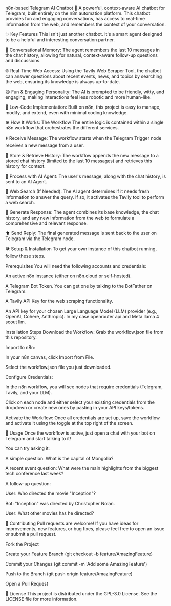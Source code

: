 n8n-based Telegram AI Chatbot 🤖
A powerful, context-aware AI chatbot for Telegram, built entirely on the n8n automation platform. This chatbot provides fun and engaging conversations, has access to real-time information from the web, and remembers the context of your conversation.



✨ Key Features
This isn't just another chatbot. It's a smart agent designed to be a helpful and interesting conversation partner.

🧠 Conversational Memory: The agent remembers the last 10 messages in the chat history, allowing for natural, context-aware follow-up questions and discussions.

🌐 Real-Time Web Access: Using the Tavily Web Scraper Tool, the chatbot can answer questions about recent events, news, and topics by searching the web, ensuring its knowledge is always up-to-date.

😄 Fun & Engaging Personality: The AI is prompted to be friendly, witty, and engaging, making interactions feel less robotic and more human-like.

🚀 Low-Code Implementation: Built on n8n, this project is easy to manage, modify, and extend, even with minimal coding knowledge.

⚙️ How It Works: The Workflow
The entire logic is contained within a single n8n workflow that orchestrates the different services.

⬇️ Receive Message: The workflow starts when the Telegram Trigger node receives a new message from a user.

💾 Store & Retrieve History: The workflow appends the new message to a stored chat history (limited to the last 10 messages) and retrieves this history for context.

🤖 Process with AI Agent: The user's message, along with the chat history, is sent to an AI Agent.

🔎 Web Search (If Needed): The AI agent determines if it needs fresh information to answer the query. If so, it activates the Tavily tool to perform a web search.

💬 Generate Response: The agent combines its base knowledge, the chat history, and any new information from the web to formulate a comprehensive and relevant response.

⬆️ Send Reply: The final generated message is sent back to the user on Telegram via the Telegram node.

🛠️ Setup & Installation
To get your own instance of this chatbot running, follow these steps.

Prerequisites
You will need the following accounts and credentials:

An active n8n instance (either on n8n.cloud or self-hosted).

A Telegram Bot Token. You can get one by talking to the BotFather on Telegram.

A Tavily API Key for the web scraping functionality.

An API key for your chosen Large Language Model (LLM) provider (e.g., OpenAI, Cohere, Anthropic). In my case openrouter api and Meta llama 4 scout llm.

Installation Steps
Download the Workflow: Grab the workflow.json file from this repository.

Import to n8n:

In your n8n canvas, click Import from File.

Select the workflow.json file you just downloaded.

Configure Credentials:

In the n8n workflow, you will see nodes that require credentials (Telegram, Tavily, and your LLM).

Click on each node and either select your existing credentials from the dropdown or create new ones by pasting in your API keys/tokens.

Activate the Workflow: Once all credentials are set up, save the workflow and activate it using the toggle at the top right of the screen.

🚀 Usage
Once the workflow is active, just open a chat with your bot on Telegram and start talking to it!

You can try asking it:

A simple question: What is the capital of Mongolia?

A recent event question: What were the main highlights from the biggest tech conference last week?

A follow-up question:

User: Who directed the movie "Inception"?

Bot: "Inception" was directed by Christopher Nolan.

User: What other movies has he directed?

🤝 Contributing
Pull requests are welcome! If you have ideas for improvements, new features, or bug fixes, please feel free to open an issue or submit a pull request.

Fork the Project

Create your Feature Branch (git checkout -b feature/AmazingFeature)

Commit your Changes (git commit -m 'Add some AmazingFeature')

Push to the Branch (git push origin feature/AmazingFeature)

Open a Pull Request

📄 License
This project is distributed under the GPL-3.0 License. See the LICENSE file for more information.
